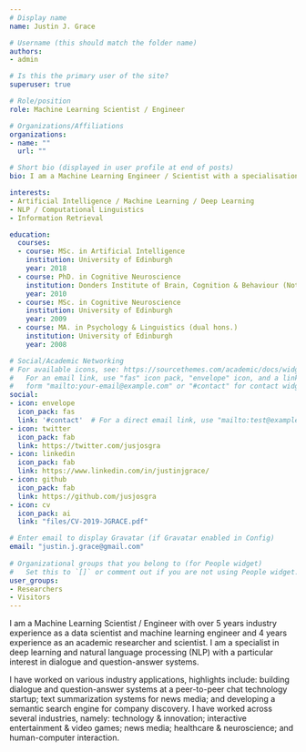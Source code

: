 ```yaml
---
# Display name
name: Justin J. Grace

# Username (this should match the folder name)
authors:
- admin

# Is this the primary user of the site?
superuser: true

# Role/position
role: Machine Learning Scientist / Engineer

# Organizations/Affiliations
organizations:
- name: ""
  url: ""

# Short bio (displayed in user profile at end of posts)
bio: I am a Machine Learning Engineer / Scientist with a specialisation in Deep Learning & NLP. I am particularly interested in dialogue systems, question-answering and representation learning.

interests:
- Artificial Intelligence / Machine Learning / Deep Learning
- NLP / Computational Linguistics
- Information Retrieval

education:
  courses:
  - course: MSc. in Artificial Intelligence
    institution: University of Edinburgh
    year: 2018
  - course: PhD. in Cognitive Neuroscience
    institution: Donders Institute of Brain, Cognition & Behaviour (Not Completed)
    year: 2010
  - course: MSc. in Cognitive Neuroscience
    institution: University of Edinburgh
    year: 2009
  - course: MA. in Psychology & Linguistics (dual hons.)
    institution: University of Edinburgh
    year: 2008

# Social/Academic Networking
# For available icons, see: https://sourcethemes.com/academic/docs/widgets/#icons
#   For an email link, use "fas" icon pack, "envelope" icon, and a link in the
#   form "mailto:your-email@example.com" or "#contact" for contact widget.
social:
- icon: envelope
  icon_pack: fas
  link: '#contact'  # For a direct email link, use "mailto:test@example.org".
- icon: twitter
  icon_pack: fab
  link: https://twitter.com/jusjosgra
- icon: linkedin
  icon_pack: fab
  link: https://www.linkedin.com/in/justinjgrace/
- icon: github
  icon_pack: fab
  link: https://github.com/jusjosgra
- icon: cv
  icon_pack: ai
  link: "files/CV-2019-JGRACE.pdf"

# Enter email to display Gravatar (if Gravatar enabled in Config)
email: "justin.j.grace@gmail.com"
  
# Organizational groups that you belong to (for People widget)
#   Set this to `[]` or comment out if you are not using People widget.  
user_groups:
- Researchers
- Visitors
---
```


I am a Machine Learning Scientist / Engineer with over 5 years industry experience as a data scientist and machine learning engineer and 4 years experience as an academic researcher and scientist. I am a specialist in deep learning and natural language processing (NLP) with a particular interest in dialogue and question-answer systems.

I have worked on various industry applications, highlights include: building dialogue and question-answer systems at a peer-to-peer chat technology startup; text summarization systems for news media; and developing a semantic search engine for company discovery. I have worked across several industries, namely: technology & innovation; interactive entertainment & video games; news media; healthcare & neuroscience; and human-computer interaction.
